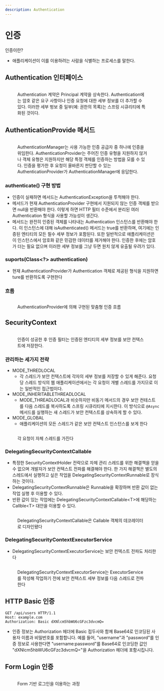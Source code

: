 ```yaml
---
description: Authentication
---
```


# 인증

인증이란?

* 애플리케이션이 이를 이용하려는 사람을 식별하는 프로세스를 말한다.

## Authentication 인터페이스

<figure><img src="../../../.gitbook/assets/image (16) (1).png" alt=""><figcaption><p>Authentication 계약은 Principal 계약을 상속한다. Authentication에는 암호 같은 요구 사항이나 인증 요청에 대한 세부 정보를 더 추가할 수 있다. 이러한 세부 벙보 중 일부(예: 권한의 목록)는 스프링 시큐리티에 특화된 것이다.</p></figcaption></figure>

## AuthenticationProvide 메서드

<figure><img src="../../../.gitbook/assets/image (6) (1) (1).png" alt=""><figcaption><p>AuthenticationManager는 사용 가능한 인증 공급자 중 하나에 인증을 위임한다. AuthenticationProvider는 주어진 인증 유형을 지원하지 않거나 객체 유형은 지원하지만 해당 특정 객체를 인증하는 방법을 모를 수 있다. 인증을 평가한 후 요청이 올바른지 판단할 수 있는 AuthenticationProvider가 AuthenticationManager에 응답한다.</p></figcaption></figure>

### authenticate() 구현 방법

* 인증이 실패하면 메서드는 AuthenticationException을 투척해야 한다.
* 메서드가 현재 AuthenticationProvider 구현에서 지원되지 않는 인증 객체를 받으면 null을 반환해야 한다. 이렇게 하면 HTTP 필터 수준에서 분리된 여러 Authentication 형식을 사용할 가능성이 생긴다.&#x20;
* 메서드는 완전히 인증된 객체를 나타내는 Authentication 인스턴스를 반환해야 한다. 이 인스턴스에 대해 isAuthenticated() 메서드는 true를 반환하며, 여기에는 인증된 엔티티의 모든 필수 세부 정보가 포함된다. 또한 일반적으로 애플리케이션은 이 인스턴스에서 암호화 같은 민감한 데이터를 제거해야 한다. 인증한 후에는 암호가 더는 필요 없으며 이러한 세부 정보를 그냥 두면 원치 않게 유출될 우려가 있다.

### suports(Class\<?> authentication)

* 현재 AuthenticationProvider가 Authentication 객체로 제공된 형식을 지원하면 ture를 반환하도록 구현한다

### 흐름

<figure><img src="../../../.gitbook/assets/image (15).png" alt=""><figcaption><p>AuthenticationProvider에 의해 구현된 맞춤형 인증 흐름</p></figcaption></figure>

## SecurityContext

<figure><img src="../../../.gitbook/assets/image (10) (1).png" alt=""><figcaption><p>인증이 성공한 후 인증 필터는 인증된 엔티티의 세부 정보를 보안 컨텍스트에 저장한다.</p></figcaption></figure>

### 관리하는 세가지 전략

* MODE\_THREDLOCAL
  * 각 스레드가 보안 컨텍스트에 각자의 세부 정보를 저장할 수 있게 해준다. 요청당 스레드 방식의 웹 애플리케이션에서는 각 요청이 개별 스레드를 가지므로 이는 일반적인  접근법이다.
* MODE\_INHERITABLETHREADLOCAL
  * MODE\_THREADLOCAL과 비슷하지만 비동기 메서드의 경우 보안 컨테스트를 다음 스레드를 복사하도록 스프링 시큐리티에 지시한다. 이 방식으로 `@Async` 메서드를 실행하는 새 스레드가 보안 컨텍스트를 상속하게 할  수 있다.
* MODE\_GLOBAL
  * 애플리케이션의 모든 스레드가 같은 보안 컨텍스트 인스턴스를 보게 한다

<figure><img src="../../../.gitbook/assets/image (1) (2).png" alt=""><figcaption><p>각 요청이 자체 스레드를 가진다</p></figcaption></figure>

### DelegatingSecurityContextCallable

* 특정한 SecurityContextHolder 전략으로 자체 관리 스레드를 위한 해결책을 얻을 수 없으며 개발자가 보안 컨텍스트 전파를 해결해야 한다. 한 가지 해결책은 별도의 스레드에서 실행하고 싶은 작업을 DelegatingSecurityContextRunnable로 장식하는 것이다.
* DelegatingSecurityContextRunnable은 Runnable을 확장하며 반환 값이 없는 작업 실행 후 이용할 수 있다.
* 반환 값이 있는 작업에는 DelegatingSecurityContextCallable\<T>에 해당하는 Callble\<T> 대안을 이용할 수 있다.

<figure><img src="../../../.gitbook/assets/image (12).png" alt=""><figcaption><p>DelegatingSecurityContextCallable은 Callable 객체의 데코레이터로 디자인됐다</p></figcaption></figure>

### DelegatingSecurityContextExecutorService

* DelegatingSecurityContextExecutorService는 보안 컨텍스트 전파도 처리한다

<figure><img src="../../../.gitbook/assets/image (1) (1).png" alt=""><figcaption><p>DelegatingSecurityContextExecutorService는 ExecutorService를 작성해 작업하기 전에 보안 컨텍스트 세부 정보를 다음 스레드로 전파한다</p></figcaption></figure>

## HTTP Basic 인증

```http
GET /api/users HTTP/1.1
Host: example.com
Authorization: Basic dXNlcm5hbWU6cGFzc3dvcmQ=
```

* 인증 정보는 Authorization 헤더에 Basic 접두사와 함께 Base64로 인코딩된 사용자 이름과 비밀번호를 포함합니다. 예를 들어, "username"과 "password"를 인증 정보로 사용한다면 "username:password"를 Base64로 인코딩한 값인 "dXNlcm5hbWU6cGFzc3dvcmQ="을 Authorization 헤더에 포함시킵니다.

## Form Login 인증

<figure><img src="../../../.gitbook/assets/image (3) (1).png" alt=""><figcaption><p>Form 기반 로그인을 이용하는 과정</p></figcaption></figure>
